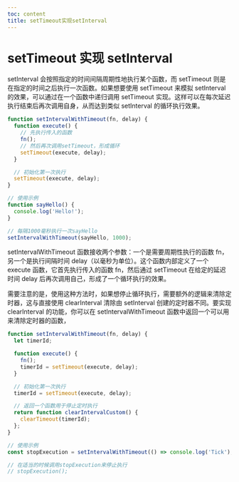 ```yaml
---
toc: content
title: setTimeout实现setInterval
---
```


# setTimeout 实现 setInterval

setInterval 会按照指定的时间间隔周期性地执行某个函数，而 setTimeout 则是在指定的时间之后执行一次函数。如果想要使用 setTimeout 来模拟 setInterval 的效果，可以通过在一个函数中递归调用 setTimeout 实现。这样可以在每次延迟执行结束后再次调用自身，从而达到类似 setInterval 的循环执行效果。

```js
function setIntervalWithTimeout(fn, delay) {
  function execute() {
    // 先执行传入的函数
    fn();
    // 然后再次调用setTimeout，形成循环
    setTimeout(execute, delay);
  }

  // 初始化第一次执行
  setTimeout(execute, delay);
}

// 使用示例
function sayHello() {
  console.log('Hello!');
}

// 每隔1000毫秒执行一次sayHello
setIntervalWithTimeout(sayHello, 1000);
```

setIntervalWithTimeout 函数接收两个参数：一个是需要周期性执行的函数 fn，另一个是执行间隔时间 delay（以毫秒为单位）。这个函数内部定义了一个 execute 函数，它首先执行传入的函数 fn，然后通过 setTimeout 在给定的延迟时间 delay 后再次调用自己，形成了一个循环执行的效果。

需要注意的是，使用这种方法时，如果想停止循环执行，需要额外的逻辑来清除定时器，这与直接使用 clearInterval 清除由 setInterval 创建的定时器不同。要实现 clearInterval 的功能，你可以在 setIntervalWithTimeout 函数中返回一个可以用来清除定时器的函数，

```js
function setIntervalWithTimeout(fn, delay) {
  let timerId;

  function execute() {
    fn();
    timerId = setTimeout(execute, delay);
  }

  // 初始化第一次执行
  timerId = setTimeout(execute, delay);

  // 返回一个函数用于停止定时执行
  return function clearIntervalCustom() {
    clearTimeout(timerId);
  };
}

// 使用示例
const stopExecution = setIntervalWithTimeout(() => console.log('Tick'), 1000);

// 在适当的时候调用stopExecution来停止执行
// stopExecution();
```
